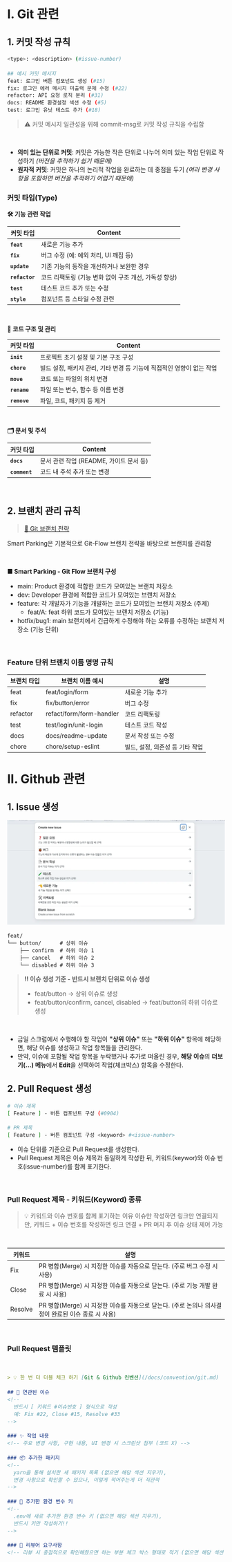# I. Git 관련

## 1. 커밋 작성 규칙

```bash
<type>: <description> (#issue-number)

## 예시 커밋 메시지
feat: 로그인 버튼 컴포넌트 생성 (#15)
fix: 로그인 에러 메시지 미출력 문제 수정 (#22)
refactor: API 요청 로직 분리 (#31)
docs: README 환경설정 섹션 수정 (#5)
test: 로그인 유닛 테스트 추가 (#18)
```

> ⚠️ 커밋 메시지 일관성을 위해 commit-msg로 커밋 작성 규칙을 수립함

<br />

- **의미 있는 단위로 커밋**: 커밋은 가능한 작은 단위로 나누어 의미 있는 작업 단위로 작성하기 _(버전을 추적하기 쉽기 때문에)_
- **원자적 커밋**: 커밋은 하나의 논리적 작업을 완료하는 데 중점을 두기 _(여러 변경 사항을 포함하면 버전을 추적하기 어렵기 때문에)_

### 커밋 타입(Type)

**🛠️ 기능 관련 작업**

| 커밋 타입 | Content |
| --- | --- |
| **`feat`** | 새로운 기능 추가 |
| **`fix`** | 버그 수정 (예: 예외 처리, UI 깨짐 등) |
| **`update`** | 기존 기능의 동작을 개선하거나 보완한 경우 |
| **`refactor`** | 코드 리팩토링 (기능 변화 없이 구조 개선, 가독성 향상) |
| **`test`** | 테스트 코드 추가 또는 수정 |
| **`style`** | 컴포넌트 등 스타일 수정 관련 |

<br />

**🧹 코드 구조 및 관리**

| 커밋 타입 | Content |
| --- | --- |
| **`init`** | 프로젝트 초기 설정 및 기본 구조 구성 |
| **`chore`** | 빌드 설정, 패키지 관리, 기타 변경 등 기능에 직접적인 영향이 없는 작업 |
| **`move`** | 코드 또는 파일의 위치 변경 |
| **`rename`** | 파일 또는 변수, 함수 등 이름 변경 |
| **`remove`** | 파일, 코드, 패키지 등 제거 |

<br />

**🗂️ 문서 및 주석**

| 커밋 타입 | Content |
| --- | --- |
| **`docs`** | 문서 관련 작업 (README, 가이드 문서 등) |
| **`comment`** | 코드 내 주석 추가 또는 변경 |

<br />

## 2. 브랜치 관리 규칙

> [🔗 Git 브랜치 전략](../guides/branch_management.md)

Smart Parking은 기본적으로 Git-Flow 브랜치 전략을 바탕으로 브랜치를 관리함

<br />

**■ Smart Parking - Git Flow 브랜치 구성**

- main: Product 환경에 적합한 코드가 모여있는 브랜치 저장소
- dev: Developer 환경에 적합한 코드가 모여있는 브랜치 저장소
- feature: 각 개발자가 기능을 개발하는 코드가 모여있는 브랜치 저장소 (주제)
    - feat/A: feat 하위 코드가 모여있는 브랜치 저장소 (기능)
- hotfix/bug1: main 브랜치에서 긴급하게 수정해야 하는 오류를 수정하는 브랜치 저장소 (기능 단위)

<br />

### Feature 단위 브랜치 이름 명명 규칙

| 브랜치 타입 | 브랜치 이름 예시 | 설명 |
| --- | --- | --- |
| feat | feat/login/form | 새로운 기능 추가 |
| fix | fix/button/error | 버그 수정 |
| refactor | refact/form/form-handler | 코드 리팩토링 |
| test | test/login/unit-login | 테스트 코드 작성 |
| docs | docs/readme-update | 문서 작성 또는 수정 |
| chore | chore/setup-eslint | 빌드, 설정, 의존성 등 기타 작업 |

# II. Github 관련

## 1. Issue 생성

![깃허브_이슈_스크린샷](/assets/images/docs/issue.webp)

```text
feat/
└── button/      # 상위 이슈
    ├── confirm  # 하위 이슈 1
    ├── cancel   # 하위 이슈 2
    └── disabled # 하위 이슈 3
```

> **‼️ 이슈 생성 기준 - 반드시 브랜치 단위로 이슈 생성**
> - feat/button -> 상위 이슈로 생성
> - feat/button/confirm, cancel, disabled -> feat/button의 하위 이슈로 생성

<br />

- 금일 스크럼에서 수행해야 할 작업이 **"상위 이슈"** 또는 **"하위 이슈"** 항목에 해당하면, 해당 이슈를 생성하고 작업 항목들을 관리한다.
- 만약, 이슈에 포함될 작업 항목을 누락했거나 추가로 떠올린 경우, **해당 이슈**의 **더보기(...) 메뉴**에서 **Edit**을 선택하여 작업(체크박스) 항목을 수정한다.

## 2. Pull Request 생성
```bash
# 이슈 제목
[ Feature ] - 버튼 컴포넌트 구성 (#0904)

# PR 제목
[ Feature ] - 버튼 컴포넌트 구성 <keyword> #<issue-number>
```

- 이슈 단위를 기준으로 Pull Request를 생성한다.
- Pull Request 제목은 이슈 제목과 동일하게 작성한 뒤, 키워드(keywor)와 이슈 번호(issue-number)를 함께 표기한다.

<br />

### Pull Request 제목 - 키워드(Keyword) 종류

> 💡 키워드와 이슈 번호를 함께 표기하는 이유
> 이슈만 작성하면 링크만 연결되지만, 키워드 + 이슈 번호를 작성하면 링크 연결 + PR 머지 후 이슈 상태 제어 가능

<br />

| 키워드 | 설명 |
|--|--|
| Fix | PR 병합(Merge) 시 지정한 이슈를 자동으로 닫는다. (주로 버그 수정 시 사용) |
| Close | PR 병합(Merge) 시 지정한 이슈를 자동으로 닫는다. (주로 기능 개발 완료 시 사용)  |
| Resolve | PR 병합(Merge) 시 지정한 이슈를 자동으로 닫는다. (주로 논의나 의사결정이 완료된 이슈 종료 시 사용) |

<br />

### Pull Request 템플릿

<br />

```md
> 💡 한 번 더 더블 체크 하기 [Git & Github 컨벤션](/docs/convention/git.md)

## 🔗 연관된 이슈
<!--
  반드시 [ 키워드 #이슈번호 ] 형식으로 작성
  예: Fix #22, Close #15, Resolve #33
-->

### ✨ 작업 내용
<!-- 주요 변경 사항, 구현 내용, UI 변경 시 스크린샷 첨부 (코드 X) -->

### 📦 추가한 패키지
<!--
  yarn을 통해 설치한 새 패키지 목록 (없으면 해당 섹션 지우기),
  변경 사항으로 확인할 수 있으나, 이렇게 적어주는게 더 직관적
-->

### 🔑 추가한 환경 변수 키
<!-- 
  .env에 새로 추가한 환경 변수 키 (없으면 해당 섹션 지우기),
  반드시 키만 작성하기!!
-->

### 👀 리뷰어 요구사항
<!-- 리뷰 시 중점적으로 확인해줬으면 하는 부분 체크 박스 형태로 적기 (없으면 해당 섹션 지우기) -->
```